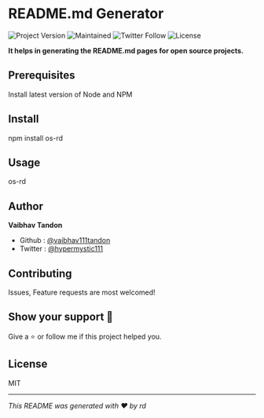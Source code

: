 
# README.md Generator

![Project Version](https://img.shields.io/badge/Version-0.0.1-blue)  ![Maintained](https://img.shields.io/badge/Maintained-Yes-yellowgreen) ![Twitter Follow](https://img.shields.io/twitter/follow/hypermystic111?style=social) ![License](https://img.shields.io/badge/License-MIT-green)

**It helps in generating the README.md pages for open source projects.**

## Prerequisites 
Install latest version of Node and NPM

## Install 
npm install os-rd

## Usage 
os-rd




## Author
**Vaibhav Tandon**
- Github : [@vaibhav111tandon](https://github.com/vaibhav111tandon)
- Twitter : [@hypermystic111](https://twitter.com/hypermystic111)

## Contributing
Issues, Feature requests are most welcomed!

## Show your support :pray:
Give a :star: or follow me if this project helped you.

## License 
MIT

---

*This README was generated with :heart: by rd*

